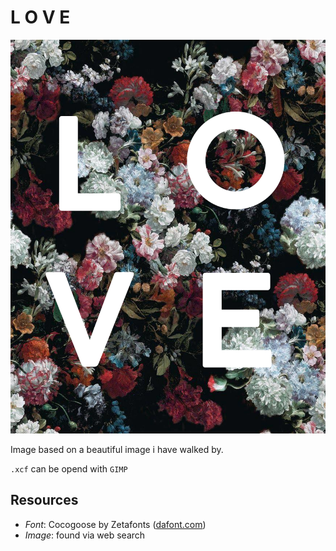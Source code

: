 # L O V E

![Post](https://github.com/tomtomsen/projects-love-flower-poster/blob/master/dist/flowers.png?raw=true)

Image based on a beautiful image i have walked by.

`.xcf` can be opend with `GIMP`

## Resources

- *Font*: Cocogoose by Zetafonts ([dafont.com](https://www.dafont.com/de/cocogoose.font?text=L+O+V+E))
- *Image*: found via web search 